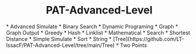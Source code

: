 <h1 align = "center">PAT-Advanced-Level</h1>
* Advanced Simulate
* Binary Search
* Dynamic Programing
* Graph
* Graph Output
* Greedy
* Hash
* Linklist
* Mathematical
* Search
* Shortest Distance
* Simple Simulate
* Sort
* String
* [Tree](https://github.com/LT-IssacF/PAT-Advanced-Level/tree/main/Tree)</li>
* Two Points
